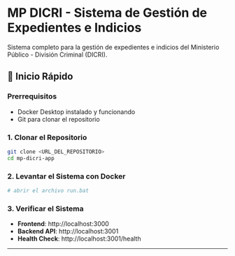 # MP DICRI - Sistema de Gestión de Expedientes e Indicios

Sistema completo para la gestión de expedientes e indicios del Ministerio Público - División Criminal (DICRI).

## 🚀 Inicio Rápido

### Prerrequisitos
- Docker Desktop instalado y funcionando
- Git para clonar el repositorio

### 1. Clonar el Repositorio
```bash
git clone <URL_DEL_REPOSITORIO>
cd mp-dicri-app
```

### 2. Levantar el Sistema con Docker
```bash
# abrir el archivo run.bat

```

### 3. Verificar el Sistema
- **Frontend**: http://localhost:3000
- **Backend API**: http://localhost:3001
- **Health Check**: http://localhost:3001/health

---